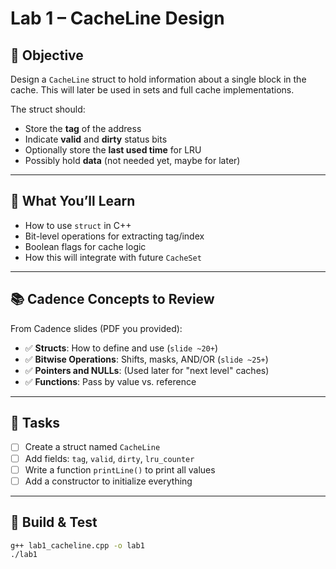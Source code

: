 # Lab 1 – CacheLine Design

## 🎯 Objective

Design a `CacheLine` struct to hold information about a single block in the cache. This will later be used in sets and full cache implementations.

The struct should:
- Store the **tag** of the address
- Indicate **valid** and **dirty** status bits
- Optionally store the **last used time** for LRU
- Possibly hold **data** (not needed yet, maybe for later)

---

## 🧠 What You’ll Learn

- How to use `struct` in C++
- Bit-level operations for extracting tag/index
- Boolean flags for cache logic
- How this will integrate with future `CacheSet`

---

## 📚 Cadence Concepts to Review

From Cadence slides (PDF you provided):

- ✅ **Structs**: How to define and use (`slide ~20+`)
- ✅ **Bitwise Operations**: Shifts, masks, AND/OR (`slide ~25+`)
- ✅ **Pointers and NULLs**: (Used later for "next level" caches)
- ✅ **Functions**: Pass by value vs. reference

---

## 🧪 Tasks

- [ ] Create a struct named `CacheLine`
- [ ] Add fields: `tag`, `valid`, `dirty`, `lru_counter`
- [ ] Write a function `printLine()` to print all values
- [ ] Add a constructor to initialize everything

---

## 🔁 Build & Test

```bash
g++ lab1_cacheline.cpp -o lab1
./lab1
